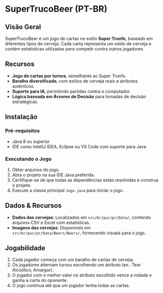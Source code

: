 # SuperTrucoBeer (PT-BR)

## Visão Geral
SuperTrucoBeer é um jogo de cartas no estilo **Super Trunfo**, baseado em diferentes tipos de cerveja. Cada carta representa um estilo de cerveja e contém estatísticas utilizadas para competir contra outros jogadores.

## Recursos
- **Jogo de cartas por turnos**, semelhante ao Super Trunfo.
- **Baralho diversificado**, com estilos de cerveja reais e atributos autênticos.
- **Suporte para IA**, permitindo partidas contra o computador.
- **Lógica baseada em Árvores de Decisão** para tomadas de decisão estratégicas.

## Instalação
### Pré-requisitos
- Java 8 ou superior
- IDE como IntelliJ IDEA, Eclipse ou VS Code com suporte para Java

### Executando o Jogo
1. Obter arquivos do jogo.
2. Abra o projeto na sua IDE Java preferida.
3. Certifique-se de que todas as dependências estão resolvidas e construa o projeto.
4. Execute a classe principal `Jogo.java` para iniciar o jogo.

## Dados & Recursos
- **Dados das cervejas**: Localizados em `src/br/puc/pr/Data/`, contendo arquivos CSV e Excel com estatísticas.
- **Imagens das cervejas**: Disponíveis em `src/br/puc/pr/Data/Beers/Beers/`, fornecendo visuais para o jogo.

## Jogabilidade
1. Cada jogador começa com um baralho de cartas de cerveja.
2. Os jogadores alternam turnos escolhendo um atributo (ex.: Teor Alcoólico, Amargor).
3. O jogador com o melhor valor no atributo escolhido vence a rodada e ganha a carta do oponente.
4. O jogo continua até que um jogador tenha todas as cartas.